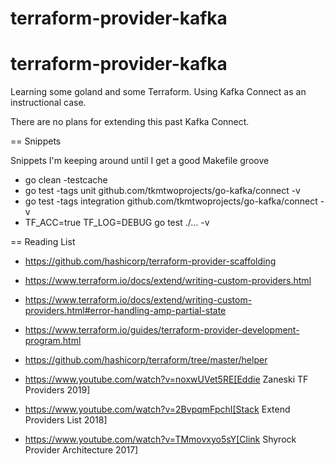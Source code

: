 # terraform-provider-kafka



# terraform-provider-kafka

Learning some goland and some Terraform.
Using Kafka Connect as an instructional case.

There are no plans for extending this past Kafka Connect.


== Snippets

Snippets I'm keeping around until I get a good Makefile groove

* go clean -testcache
* go test -tags unit github.com/tkmtwoprojects/go-kafka/connect -v
* go test -tags integration github.com/tkmtwoprojects/go-kafka/connect -v
* TF_ACC=true TF_LOG=DEBUG go test ./... -v



== Reading List

* https://github.com/hashicorp/terraform-provider-scaffolding

* https://www.terraform.io/docs/extend/writing-custom-providers.html
* https://www.terraform.io/docs/extend/writing-custom-providers.html#error-handling-amp-partial-state
* https://www.terraform.io/guides/terraform-provider-development-program.html
* https://github.com/hashicorp/terraform/tree/master/helper

* https://www.youtube.com/watch?v=noxwUVet5RE[Eddie Zaneski TF Providers 2019]
* https://www.youtube.com/watch?v=2BvpqmFpchI[Stack Extend Providers List 2018]
* https://www.youtube.com/watch?v=TMmovxyo5sY[Clink Shyrock Provider Architecture 2017]
